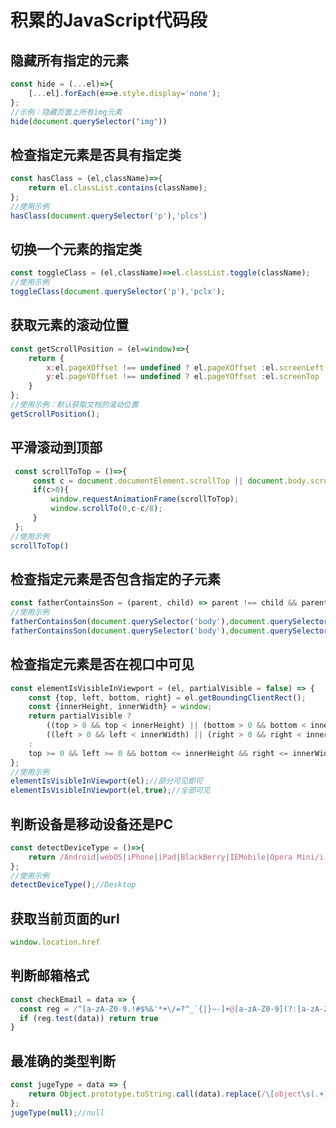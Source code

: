 # 积累的JavaScript代码段

## 隐藏所有指定的元素

```javascript
const hide = (...el)=>{
    [...el].forEach(e=>e.style.display='none');
};
//示例：隐藏页面上所有img元素
hide(document.querySelector("img"))
```



## 检查指定元素是否具有指定类

```javascript
const hasClass = (el,className)=>{
    return el.classList.contains(className);
};
//使用示例
hasClass(document.querySelector('p'),'plcs')
```



## 切换一个元素的指定类

```javascript
const toggleClass = (el,className)=>el.classList.toggle(className);
//使用示例
toggleClass(document.querySelector('p'),'pclx');
```



## 获取元素的滚动位置

```javascript
const getScrollPosition = (el=window)=>{
    return {
        x:el.pageXOffset !== undefined ? el.pageXOffset :el.screenLeft,
        y:el.pageYOffset !== undefined ? el.pageYOffset :el.screenTop
    }
};
//使用示例：默认获取文档的滚动位置
getScrollPosition();
```



## 平滑滚动到顶部

```javascript
 const scrollToTop = ()=>{
     const c = document.documentElement.scrollTop || document.body.scrollTop;
     if(c>0){
         window.requestAnimationFrame(scrollToTop);
         window.scrollTo(0,c-c/8);
     }
 };
//使用示例
scrollToTop()
```



## 检查指定元素是否包含指定的子元素

```javascript
const fatherContainsSon = (parent, child) => parent !== child && parent.contains(child);
//使用示例
fatherContainsSon(document.querySelector('body'),document.querySelector('div'));//true
fatherContainsSon(document.querySelector('body'),document.querySelector('body'));//false
```





## 检查指定元素是否在视口中可见

```javascript
const elementIsVisibleInViewport = (el, partialVisible = false) => {
    const {top, left, bottom, right} = el.getBoundingClientRect();
    const {innerHeight, innerWidth} = window;
    return partialVisible ?
        ((top > 0 && top < innerHeight) || (bottom > 0 && bottom < innerHeight)) &&
        ((left > 0 && left < innerWidth) || (right > 0 && right < innerWidth))
    :
    top >= 0 && left >= 0 && bottom <= innerHeight && right <= innerWidth
};
//使用示例
elementIsVisibleInViewport(el);//部分可见即可
elementIsVisibleInViewport(el,true);//全部可见
```



## 判断设备是移动设备还是PC

```javascript
const detectDeviceType = ()=>{
    return /Android|webOS|iPhone|iPad|BlackBerry|IEMobile|Opera Mini/i.test(navigator.userAgent)?"Mobile":"Desktop";
};
//使用示例
detectDeviceType();//Desktop
```



## 获取当前页面的url

```javascript
window.location.href
```



## 判断邮箱格式

```javascript
const checkEmail = data => {
  const reg = /^[a-zA-Z0-9.!#$%&'*+\/=?^_`{|}~-]+@[a-zA-Z0-9](?:[a-zA-Z0-9-]{0,61}[a-zA-Z0-9])?(?:\.[a-zA-Z0-9](?:[a-zA-Z0-9-]{0,61}[a-zA-Z0-9])?)*$/g
  if (reg.test(data)) return true
}
```



## 最准确的类型判断

```javascript
const jugeType = data => {
    return Object.prototype.toString.call(data).replace(/\[object\s(.+)\]/, '$1').toLowerCase();
};
jugeType(null);//null
```

